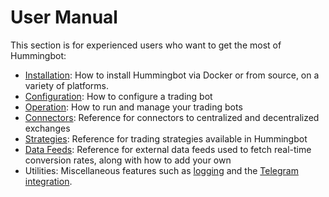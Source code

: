 # User Manual

This section is for experienced users who want to get the most of Hummingbot:

* [Installation](/installation): How to install Hummingbot via Docker or from source, on a variety of platforms.
* [Configuration](/operation/configuration): How to configure a trading bot
* [Operation](/operation/client): How to run and manage your trading bots
* [Connectors](/connectors): Reference for connectors to centralized and decentralized exchanges
* [Strategies](/strategies): Reference for trading strategies available in Hummingbot
* [Data Feeds](/feeds): Reference for external data feeds used to fetch real-time conversion rates, along with how to add your own
* Utilities: Miscellaneous features such as [logging](/operation/logging) and the [Telegram integration](/operation/telegram).